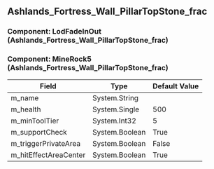 ## Ashlands_Fortress_Wall_PillarTopStone_frac

### Component: LodFadeInOut (Ashlands_Fortress_Wall_PillarTopStone_frac)

### Component: MineRock5 (Ashlands_Fortress_Wall_PillarTopStone_frac)

|Field|Type|Default Value|
|---|---|---|
|m_name|System.String||
|m_health|System.Single|500|
|m_minToolTier|System.Int32|5|
|m_supportCheck|System.Boolean|True|
|m_triggerPrivateArea|System.Boolean|False|
|m_hitEffectAreaCenter|System.Boolean|True|

